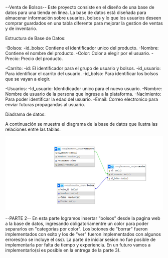 --Venta de Bolsos--
Este proyecto consiste en el diseño de una base de datos para una tienda en línea. La base de datos está diseñada
para almacenar información sobre usuarios, bolsos y lo que los usuarios deseen comprar guardados en una tabla diferente para mejorar la gestion de ventas y de inventario. 

Estructura de Base de Datos:

-Bolsos:
    -id_bolso: Contiene el identificador unico del producto. 
    -Nombre: Contiene el nombre del producto.
    -Color: Color a elegir por el usuario.
    -Precio: Precio del producto.

-Carrito:
    -id: El identificador para el grupo de usuario y bolsos.
    -id_usuario: Para identificar el carrito del usuario.
    -id_bolso: Para identificar los bolsos que se vayan a elegir.

-Usuarios:
    -Id_usuario: Identidicador unico para el nuevo usuario.
    -Nombre: Nombre de usuario de la persona que ingrese a la plataforma.
    -Nacimiento: Para poder identificar la edad del usuario.
    -Email: Correo electronico para enviar futuras propagandas al usuario.

Diadrama de datos:

A continuación se muestra el diagrama de la base de datos que ilustra las relaciones entre las tablas.

![Diagrama de la Base de Datos](diagrama.png)

--PARTE 2--
En esta parte logramos insertar "bolsos" desde la pagina web a la base de datos, ingresando obligatoriamentre un color 
para poder separarlos en "categorias por color". 
Los botones de "borrar" fueron implementados con exito y los de "ver" fueron implementados con algunos errores(no se incluye el css).
La parte de iniciar sesion no fue posible de implementarla por falta de tiempo y experiencia.
En un futuro vamos a implementarlo(si es posible en la entrega de la parte 3).